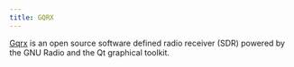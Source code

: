 ```yaml
---
title: GQRX
---
```

[Gqrx] is an open source software defined radio receiver (SDR) powered
by the GNU Radio and the Qt graphical toolkit.

[Gqrx]:http://gqrx.dk/
